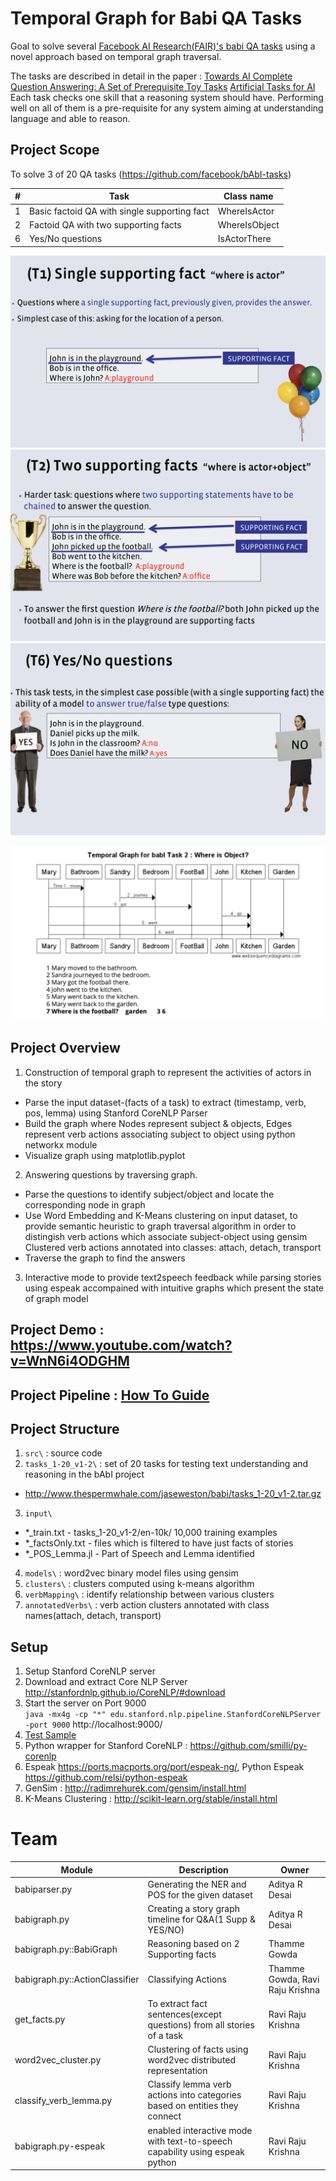 # Temporal Graph for Babi QA Tasks

Goal to solve several [Facebook AI Research(FAIR)'s babi QA tasks](https://research.facebook.com/research/babi/) using a novel approach based on temporal graph traversal.

The tasks are described in detail in the paper : [Towards AI Complete Question Answering: A Set of Prerequisite Toy Tasks](TOWARDS_AI-COMPLETE_QUESTION_ANSWERING-A_SET_OF_PREREQUISITE_TOY_TASKS.pdf)
[Artificial Tasks for AI](http://www.thespermwhale.com/jaseweston/babi/abordes-ICLR.pdf) Each task checks one skill that a reasoning system should have. Performing well on all of them is a pre-requisite for any system aiming at understanding language and able to reason. 

## Project Scope 
To solve 3 of 20 QA tasks (https://github.com/facebook/bAbI-tasks)

| # |   Task                                       |   Class name      |
|---|----------------------------------------------|-------------------|
| 1 |  Basic factoid QA with single supporting fact|    WhereIsActor   |
| 2 |  Factoid QA with two supporting facts        |    WhereIsObject  |
| 6 |  Yes/No questions                            |    IsActorThere   |

![Basic factoid QA with single supporting fact](t1.png)
![Factoid QA with two supporting facts](t2.png)
![Yes/No questions](t6.png)

![Temporal Graph](temporalGraph.png)

## Project Overview
1. Construction of temporal graph to represent the activities of actors in the story
 + Parse the input dataset-(facts of a task) to extract (timestamp, verb, pos, lemma) using Stanford CoreNLP Parser
 + Build the graph where Nodes represent subject & objects, Edges represent verb actions associating subject to object using python networkx module 
 + Visualize graph using matplotlib.pyplot
2. Answering questions by traversing graph.
 + Parse the questions to identify subject/object and locate the corresponding node in graph
 + Use Word Embedding and K-Means clustering on input dataset, to provide semantic heuristic to graph traversal algorithm in order to distingish verb actions which associate subject-object using gensim 
   Clustered verb actions annotated into classes: attach, detach, transport
 + Traverse the graph to find the answers
3. Interactive mode to provide text2speech feedback while parsing stories using espeak accompained with intuitive graphs which present the state of graph model

## Project Demo : https://www.youtube.com/watch?v=WnN6i4ODGHM
## Project Pipeline : [How To Guide](https://github.com/raviraju/NLP_QA_Project/blob/master/HowToGuide.md)

## Project Structure
1. `src\`              : source code
2. `tasks_1-20_v1-2\`  : set of 20 tasks for testing text understanding and reasoning in the bAbI project
 + http://www.thespermwhale.com/jaseweston/babi/tasks_1-20_v1-2.tar.gz
3. `input\`            
 + *_train.txt - tasks_1-20_v1-2/en-10k/ 10,000 training examples
 + *_factsOnly.txt - files which is filtered to have just facts of stories
 + *_POS_Lemma.jl - Part of Speech and Lemma identified
4. `models\`  : word2vec binary model files using gensim
5. `clusters\`  : clusters computed using k-means algorithm
6. `verbMapping\`  : identify relationship between various clusters
7. `annotatedVerbs\`  : verb action clusters annotated with class names(attach, detach, transport)

## Setup
1. Setup Stanford CoreNLP server
  1. Download and extract Core NLP Server
     http://stanfordnlp.github.io/CoreNLP/#download
  2. Start the server on Port 9000  
     `java -mx4g -cp "*" edu.stanford.nlp.pipeline.StanfordCoreNLPServer -port 9000`
     http://localhost:9000/
  3. [Test Sample](corenlp.png)
2. Python wrapper for Stanford CoreNLP : https://github.com/smilli/py-corenlp
3. Espeak https://ports.macports.org/port/espeak-ng/, Python Espeak https://github.com/relsi/python-espeak
4. GenSim : http://radimrehurek.com/gensim/install.html
5. K-Means Clustering : http://scikit-learn.org/stable/install.html


# Team
| Module               | Description                                                   |   Owner    |
|------------------------|---------------------------------------------------------------|-------------------|
| babiparser.py	     | Generating the NER and POS for the given dataset		 | Aditya R Desai    |
| babigraph.py          | Creating a story graph timeline for Q&A(1 Supp & YES/NO)  | Aditya R Desai    |
| babigraph.py::BabiGraph | Reasoning based on 2 Supporting facts | Thamme Gowda    |
| babigraph.py::ActionClassifier | Classifying Actions | Thamme Gowda, Ravi Raju Krishna |
| get_facts.py         | To extract fact sentences(except questions) from all stories of a task | Ravi Raju Krishna |
| word2vec_cluster.py | Clustering of facts using word2vec distributed representation | Ravi Raju Krishna |
| classify_verb_lemma.py | Classify lemma verb actions into categories based on entities they connect | Ravi Raju Krishna |
| babigraph.py-espeak | enabled interactive mode with text-to-speech capability using espeak python | Ravi Raju Krishna |
